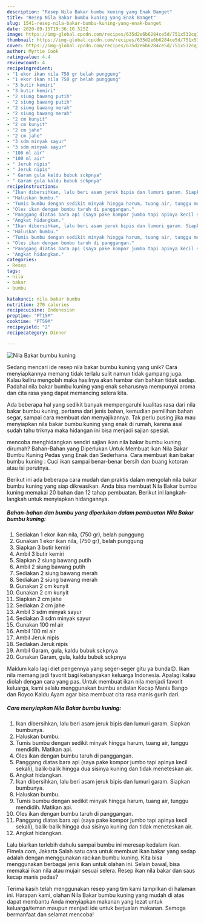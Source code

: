 ```yaml
---
description: "Resep Nila Bakar bumbu kuning yang Enak Banget"
title: "Resep Nila Bakar bumbu kuning yang Enak Banget"
slug: 1541-resep-nila-bakar-bumbu-kuning-yang-enak-banget
date: 2020-09-15T19:36:10.525Z
image: https://img-global.cpcdn.com/recipes/635d2e6b6284ce5d/751x532cq70/nila-bakar-bumbu-kuning-foto-resep-utama.jpg
thumbnail: https://img-global.cpcdn.com/recipes/635d2e6b6284ce5d/751x532cq70/nila-bakar-bumbu-kuning-foto-resep-utama.jpg
cover: https://img-global.cpcdn.com/recipes/635d2e6b6284ce5d/751x532cq70/nila-bakar-bumbu-kuning-foto-resep-utama.jpg
author: Myrtie Cook
ratingvalue: 4.4
reviewcount: 4
recipeingredient:
- "1 ekor ikan nila 750 gr belah punggung"
- "1 ekor ikan nila 750 gr belah punggung"
- "3 butir kemiri"
- "3 butir kemiri"
- "2 siung bawang putih"
- "2 siung bawang putih"
- "2 siung bawang merah"
- "2 siung bawang merah"
- "2 cm kunyit"
- "2 cm kunyit"
- "2 cm jahe"
- "2 cm jahe"
- "3 sdm minyak sayur"
- "3 sdm minyak sayur"
- "100 ml air"
- "100 ml air"
- " Jeruk nipis"
- " Jeruk nipis"
- " Garam gula kaldu bubuk sckpnya"
- " Garam gula kaldu bubuk sckpnya"
recipeinstructions:
- "Ikan dibersihkan, lalu beri asam jeruk bipis dan lumuri garam. Siapkan bumbunya."
- "Haluskan bumbu."
- "Tumis bumbu dengan sedikit minyak hingga harum, tuang air, tunggu mendidih. Matikan api."
- "Oles ikan dengan bumbu taruh di panggangan."
- "Panggang diatas bara api (saya pake kompor jumbo tapi apinya kecil sekali), balik-balik hingga dua sisinya kuning dan tidak meneteskan air."
- "Angkat hidangkan."
- "Ikan dibersihkan, lalu beri asam jeruk bipis dan lumuri garam. Siapkan bumbunya."
- "Haluskan bumbu."
- "Tumis bumbu dengan sedikit minyak hingga harum, tuang air, tunggu mendidih. Matikan api."
- "Oles ikan dengan bumbu taruh di panggangan."
- "Panggang diatas bara api (saya pake kompor jumbo tapi apinya kecil sekali), balik-balik hingga dua sisinya kuning dan tidak meneteskan air."
- "Angkat hidangkan."
categories:
- Resep
tags:
- nila
- bakar
- bumbu

katakunci: nila bakar bumbu 
nutrition: 270 calories
recipecuisine: Indonesian
preptime: "PT15M"
cooktime: "PT59M"
recipeyield: "2"
recipecategory: Dinner

---
```



![Nila Bakar bumbu kuning](https://img-global.cpcdn.com/recipes/635d2e6b6284ce5d/751x532cq70/nila-bakar-bumbu-kuning-foto-resep-utama.jpg)

Sedang mencari ide resep nila bakar bumbu kuning yang unik? Cara menyiapkannya memang tidak terlalu sulit namun tidak gampang juga. Kalau keliru mengolah maka hasilnya akan hambar dan bahkan tidak sedap. Padahal nila bakar bumbu kuning yang enak seharusnya mempunyai aroma dan cita rasa yang dapat memancing selera kita.

Ada beberapa hal yang sedikit banyak mempengaruhi kualitas rasa dari nila bakar bumbu kuning, pertama dari jenis bahan, kemudian pemilihan bahan segar, sampai cara membuat dan menyajikannya. Tak perlu pusing jika mau menyiapkan nila bakar bumbu kuning yang enak di rumah, karena asal sudah tahu triknya maka hidangan ini bisa menjadi sajian spesial.

mencoba menghidangkan sendiri sajian ikan nila bakar bumbu kuning dirumah? Bahan-Bahan yang Diperlukan Untuk Membuat Ikan Nila Bakar Bumbu Kuning Pedas yang Enak dan Sederhana. Cara membuat ikan bakar bumbu kuning : Cuci ikan sampai benar-benar bersih dan buang kotoran atau isi perutnya.


Berikut ini ada beberapa cara mudah dan praktis dalam mengolah nila bakar bumbu kuning yang siap dikreasikan. Anda bisa membuat Nila Bakar bumbu kuning memakai 20 bahan dan 12 tahap pembuatan. Berikut ini langkah-langkah untuk menyiapkan hidangannya.

<!--inarticleads1-->

##### Bahan-bahan dan bumbu yang diperlukan dalam pembuatan Nila Bakar bumbu kuning:

1. Sediakan 1 ekor ikan nila, (750 gr), belah punggung
1. Gunakan 1 ekor ikan nila, (750 gr), belah punggung
1. Siapkan 3 butir kemiri
1. Ambil 3 butir kemiri
1. Siapkan 2 siung bawang putih
1. Ambil 2 siung bawang putih
1. Sediakan 2 siung bawang merah
1. Sediakan 2 siung bawang merah
1. Gunakan 2 cm kunyit
1. Gunakan 2 cm kunyit
1. Siapkan 2 cm jahe
1. Sediakan 2 cm jahe
1. Ambil 3 sdm minyak sayur
1. Sediakan 3 sdm minyak sayur
1. Gunakan 100 ml air
1. Ambil 100 ml air
1. Ambil  Jeruk nipis
1. Sediakan  Jeruk nipis
1. Ambil  Garam, gula, kaldu bubuk sckpnya
1. Gunakan  Garam, gula, kaldu bubuk sckpnya


Maklum kalo lagi diet pengennya yang seger-seger gitu ya bunda😊. Ikan nila memang jadi favorit bagi kebanyakan keluarga Indonesia. Apalagi kalau diolah dengan cara yang pas. Untuk membuat ikan nila menjadi favorit keluarga, kami selalu menggunakan bumbu andalan Kecap Manis Bango dan Royco Kaldu Ayam agar bisa membuat cita rasa manis gurih dari. 

<!--inarticleads2-->

##### Cara menyiapkan Nila Bakar bumbu kuning:

1. Ikan dibersihkan, lalu beri asam jeruk bipis dan lumuri garam. Siapkan bumbunya.
1. Haluskan bumbu.
1. Tumis bumbu dengan sedikit minyak hingga harum, tuang air, tunggu mendidih. Matikan api.
1. Oles ikan dengan bumbu taruh di panggangan.
1. Panggang diatas bara api (saya pake kompor jumbo tapi apinya kecil sekali), balik-balik hingga dua sisinya kuning dan tidak meneteskan air.
1. Angkat hidangkan.
1. Ikan dibersihkan, lalu beri asam jeruk bipis dan lumuri garam. Siapkan bumbunya.
1. Haluskan bumbu.
1. Tumis bumbu dengan sedikit minyak hingga harum, tuang air, tunggu mendidih. Matikan api.
1. Oles ikan dengan bumbu taruh di panggangan.
1. Panggang diatas bara api (saya pake kompor jumbo tapi apinya kecil sekali), balik-balik hingga dua sisinya kuning dan tidak meneteskan air.
1. Angkat hidangkan.


Lalu biarkan terlebih dahulu sampai bumbu ini meresap kedalam ikan. Fimela.com, Jakarta Salah satu cara untuk membuat ikan bakar yang sedap adalah dengan menggunakan racikan bumbu kuning. Kita bisa menggunakan berbagai jenis ikan untuk olahan ini. Selain bawal, bisa memakai ikan nila atau mujair sesuai selera. Resep ikan nila bakar dan saus kecap manis pedas? 

Terima kasih telah menggunakan resep yang tim kami tampilkan di halaman ini. Harapan kami, olahan Nila Bakar bumbu kuning yang mudah di atas dapat membantu Anda menyiapkan makanan yang lezat untuk keluarga/teman maupun menjadi ide untuk berjualan makanan. Semoga bermanfaat dan selamat mencoba!
